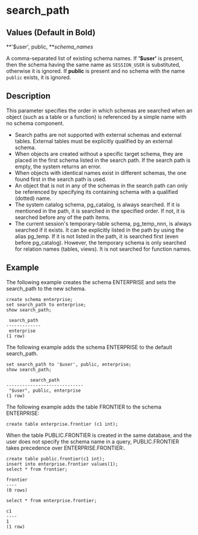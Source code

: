# search\_path<a name="r_search_path"></a>

## Values \(Default in Bold\)<a name="r_search_path-values"></a>

**'$user', public, ***schema\_names*

A comma\-separated list of existing schema names\. If **'$user'** is present, then the schema having the same name as `SESSION_USER` is substituted, otherwise it is ignored\. If **public** is present and no schema with the name `public` exists, it is ignored\.

## Description<a name="r_search_path-description"></a>

This parameter specifies the order in which schemas are searched when an object \(such as a table or a function\) is referenced by a simple name with no schema component\. 
+ Search paths are not supported with external schemas and external tables\. External tables must be explicitly qualified by an external schema\.
+ When objects are created without a specific target schema, they are placed in the first schema listed in the search path\. If the search path is empty, the system returns an error\. 
+ When objects with identical names exist in different schemas, the one found first in the search path is used\. 
+ An object that is not in any of the schemas in the search path can only be referenced by specifying its containing schema with a qualified \(dotted\) name\. 
+ The system catalog schema, pg\_catalog, is always searched\. If it is mentioned in the path, it is searched in the specified order\. If not, it is searched before any of the path items\. 
+ The current session's temporary\-table schema, pg\_temp\_nnn, is always searched if it exists\. It can be explicitly listed in the path by using the alias pg\_temp\. If it is not listed in the path, it is searched first \(even before pg\_catalog\)\. However, the temporary schema is only searched for relation names \(tables, views\)\. It is not searched for function names\. 

## Example<a name="r_search_path-example"></a>

The following example creates the schema ENTERPRISE and sets the search\_path to the new schema\.

```
create schema enterprise;
set search_path to enterprise;
show search_path;

 search_path
-------------
 enterprise
(1 row)
```

The following example adds the schema ENTERPRISE to the default search\_path\.

```
set search_path to '$user', public, enterprise;
show search_path;

         search_path
-----------------------------
 "$user", public, enterprise
(1 row)
```

The following example adds the table FRONTIER to the schema ENTERPRISE: 

```
create table enterprise.frontier (c1 int);
```

When the table PUBLIC\.FRONTIER is created in the same database, and the user does not specify the schema name in a query, PUBLIC\.FRONTIER takes precedence over ENTERPRISE\.FRONTIER:\.

```
create table public.frontier(c1 int);
insert into enterprise.frontier values(1);
select * from frontier;

frontier
----
(0 rows)

select * from enterprise.frontier;

c1
----
1
(1 row)
```